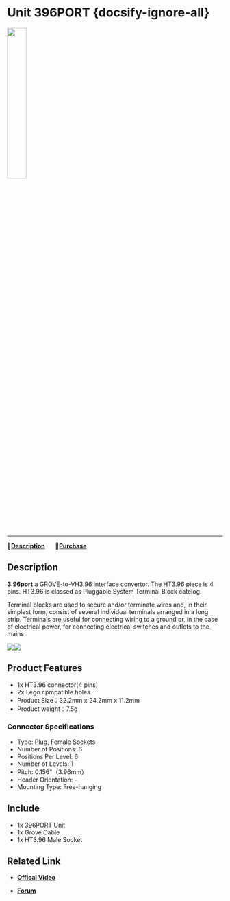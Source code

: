 # Unit 396PORT {docsify-ignore-all}

<img src="assets/img/product_pics/unit/M5GO_Unit_396port.png" width="30%" height="30%"> 

***

:memo:**[Description](#Description)**&nbsp;&nbsp;&nbsp;&nbsp;&nbsp;&nbsp;🛒**[Purchase](https://m5stack.com/collections/m5-unit/products/3-96-transfer-unit)**

## Description

**3.96port** a GROVE-to-VH3.96 interface convertor.
The HT3.96 piece is 4 pins.
HT3.96 is classed as Pluggable System Terminal Block catelog.

Terminal blocks are used to secure and/or terminate wires and, in their simplest form, consist of several individual terminals arranged in a long strip. Terminals are useful for connecting wiring to a ground or, in the case of electrical power, for connecting electrical switches and outlets to the mains

<img src="assets/img/product_pics/unit/unit_396port_03.png"><img src="assets/img/product_pics/unit/unit_396port_04.png">

## Product Features

- 1x HT3.96 connector(4 pins)
- 2x Lego cpmpatible holes
- Product Size：32.2mm x 24.2mm x 11.2mm
- Product weight：7.5g

### Connector Specifications

- Type: Plug, Female Sockets
- Number of Positions: 6
- Positions Per Level: 6
- Number of Levels: 1
- Pitch: 0.156"（3.96mm）
- Header Orientation: -
- Mounting Type: Free-hanging

## Include

- 1x 396PORT Unit
- 1x Grove Cable
- 1x HT3.96 Male Socket

## Related Link

- **[Offical Video](https://www.youtube.com/channel/UCozgFVglWYQXbvTmGyS739w)**

- **[Forum](http://forum.m5stack.com/)**
